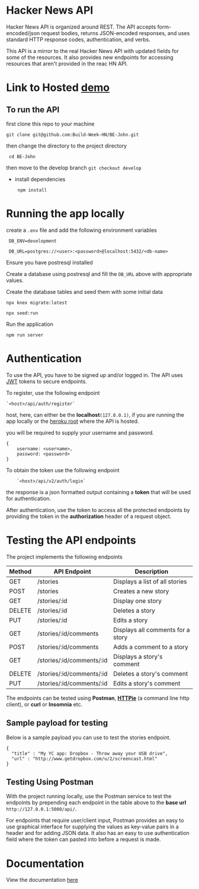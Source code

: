 # Hacker News API

Hacker News API is organized around REST. The API accepts form-encoded/json request bodies,
returns JSON-encoded responses, and uses standard HTTP response codes, authentication, and verbs.

This API is a mirror to the real Hacker News API with updated fields for some of the resources. It also
provides new endpoints for accessing resources that aren't provided in the reac HN API.


# Link to Hosted [demo](https://shielded-depths-48670.herokuapp.com/api/)

## To run the API  ##
first clone this repo to your machine

 ``` git clone git@github.com:Build-Week-HN/BE-John.git ```

then change the directory to the project directory

``` cd BE-John```

then move to the develop branch
    ``` git checkout develop ```


* install dependencies

    ``` npm install```

# Running the app locally

create a `.env` file and add the following environment variables

``` DB_ENV=development```

``` DB_URL=postgres://<user>:<password>@localhost:5432/<db-name>```

Ensure you have postresql installed

Create a database using postresql and fill the `DB_URL` above with appropriate values.

Create the database tables and seed them with some initial data

```npx knex migrate:latest```

```npx seed:run```

Run the application

``` npm run server ```

# Authentication

To use the API, you have to be signed up and/or logged in. The API uses [JWT](https://jwt.io/) tokens to secure endpoints.

To register, use the following endpoint

    `<host>/api/auth/register`

host, here, can either be the **localhost**`(127.0.0.1)`, if you are running the app locally or the
 [heroku root](https://shielded-depths-48670.herokuapp.com/api/) where the API is hosted.

you will be required to supply your username and password.

```
{
	username: <username>,
	password: <password>
}
```

To obtain the token use the following endpoint

        `<host>/api/v2/auth/login`

the response is a json formatted output containing a **token** that will be used for authentication.

After authentication, use the token to access all the protected endpoints by providing the token in the
**authorization** header of a  request object.

# Testing the API endpoints

The project implements the following endpoints

|Method | API Endpoint | Description|
|-------|--------------|------------|
|GET | /stories | Displays a list of all stories|
|POST | /stories | Creates a new story|
|GET | /stories/:id | Display one story|
|DELETE | /stories/:id| Deletes a story|
|PUT | /stories/:id| Edits a story|
|GET | /stories/:id/comments| Displays all comments for a story|
|POST | /stories/:id/comments| Adds a comment to a story|
|GET | /stories/:id/comments/:id | Displays a story's comment|
|DELETE | /stories/:id/comments/:id| Deletes a story's comment|
|PUT | /stories/:id/comments/:id| Edits a story's  comment|


The endpoints can be tested using **Postman**, **[HTTPie](https://httpie.org/doc)** (a command line http client), or **curl** or **Insomnia** etc.

## Sample payload for testing

Below is a sample payload you can use to test the stories endpoint.

```
{
  "title" : "My YC app: Dropbox - Throw away your USB drive",
  "url" : "http://www.getdropbox.com/u/2/screencast.html"
}
```


## Testing Using **Postman**
With the project running locally, use the Postman service to test the endpoints by prepending each endpoint in the table above to the **base url** `http://127.0.0.1:5000/api/`.

For endpoints that require user/client input, Postman provides an easy to use graphical interface for supplying the values as key-value pairs in a header and for adding JSON data. It also has an easy to use authentication field where the token can pasted into before a request is made.


# Documentation

View the documentation [here](https://github.com/Build-Week-HN/BE-John)
